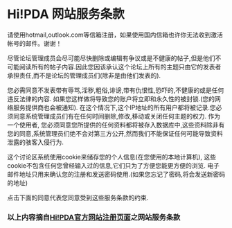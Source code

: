 # Hi!PDA 网站服务条款

请使用hotmail,outlook.com等信箱注册，如果使用国内信箱也许你无法收到激活帐号的邮件。谢谢！

尽管论坛管理成员会尽可能尽快删除或编辑有争议或是不健康的帖子,但是他们不可能阅读所有的帖子内容.因此您因该承认这个论坛上所有的主题只由它的发表者承担责任,而不是论坛的管理成员们(除非是由他们发表的). 

您必需同意不发表带有辱骂,淫秽,粗俗,诽谤,带有仇恨性,恐吓的,不健康的或是任何违反法律的内容. 如果您这样做将导致您的账户将立即和永久性的被封锁.(您的网络服务提供商也会被通知). 在这个情况下,这个IP地址的所有用户都将被记录.您必须同意系统管理成员们有在任何时间删除,修改,移动或关闭任何主题的权力. 作为一个使用者, 您必须同意您所提供的任何资料都将被存入数据库中,这些资料除非有您的同意,系统管理员们绝不会对第三方公开,然而我们不能保证任何可能导致资料泄露的骇客入侵行为. 

这个讨论区系统使用cookie来储存您的个人信息(在您使用的本地计算机), 这些cookie不包含任何您曾经输入过的信息,它们只为了方便您能更方便的浏览. 电子邮件地址只用来确认您的注册和发送密码使用.(如果您忘记了密码,将会发送新密码的地址) 

点击下面的同意代表您同意受到这些服务条款的约束.

### 以上内容摘自[Hi!PDA官方网站注册页面](https://www.hi-pda.com/forum/tobenew.php)之网站服务条款
